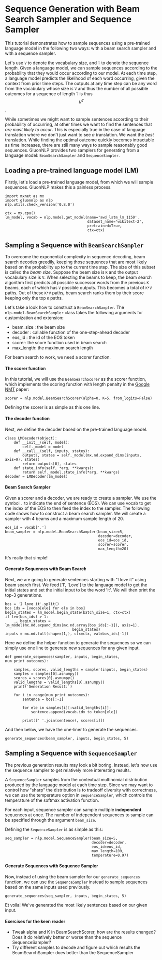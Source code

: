 # Sequence Generation with Beam Search Sampler and Sequence Sampler

This tutorial demonstrates how to sample sequences using a
pre-trained language model in the following two ways: with a beam search sampler
and with a sequence sampler.

Let's use `V` to denote the vocabulary size, and `T` to denote the sequence
length. Given a language model, we can sample sequences according to the
probability that they would occur according to our model. At each time step, a
language model predicts the likelihood of each word occurring, given the context
from prior time steps. The outputs at any time step can be any word from the
vocabulary whose size is `V` and thus the number of all possible outcomes for a
sequence of length `T` is thus $$V^T$$.

While sometimes we might want to sample
sentences according to their probability of occurring, at other times we want to
find the sentences that *are most likely to occur*. This is especially true in
the case of language translation where we don't just want to see *a*
translation. We want the *best* translation. While finding the optimal outcome
quickly becomes intractable as time increases, there are still many ways to
sample reasonably good sequences. GluonNLP provides two samplers for generating
from a language model: `BeamSearchSampler` and `SequenceSampler`.

## Loading a pre-trained language model (LM)

Firstly, let's load a pre-trained language model,
from which we will sample sequences. GluonNLP makes this a painless process.

```{.python .input}
import mxnet as mx
import gluonnlp as nlp
nlp.utils.check_version('0.8.0')

ctx = mx.cpu()
lm_model, vocab = nlp.model.get_model(name='awd_lstm_lm_1150',
                                      dataset_name='wikitext-2',
                                      pretrained=True,
                                      ctx=ctx)
```

## Sampling a Sequence with `BeamSearchSampler`

To overcome the exponential complexity in sequence decoding, beam search decodes
greedily, keeping those sequences that are most likely based on the probability
up to the current time step. The size of this subset is called the *beam size*.
Suppose the beam size is `K` and the output vocabulary size is `V`. When
selecting the beams to keep, the beam search algorithm first predicts all
possible successor words from the previous `K` beams, each of which has `V`
possible outputs. This becomes a total of `K*V` paths. Out of these `K*V` paths,
beam search ranks them by their score keeping only the top `K` paths.

Let's take a look how to construct a `BeamSearchSampler`. The
`nlp.model.BeamSearchSampler` class takes the following arguments for
customization and extension:

- beam_size : the beam size
- decoder : callable function of the one-step-ahead decoder
- eos_id : the id of the EOS token
- scorer: the score function used in beam search
- max_length: the maximum search length

For beam search to work, we need a scorer function.

#### The scorer function

In this tutorial, we will use the `BeamSearchScorer`
as the scorer function, which implements the scoring function with length penalty in the
[Google NMT](https://arxiv.org/pdf/1609.08144.pdf) paper:

```{.python .input}
scorer = nlp.model.BeamSearchScorer(alpha=0, K=5, from_logits=False)
```

Defining the scorer is as simple as this one line.

#### The decoder function

Next, we define the decoder based on the pre-trained
language model.

```{.python .input}
class LMDecoder(object):
    def __init__(self, model):
        self._model = model
    def __call__(self, inputs, states):
        outputs, states = self._model(mx.nd.expand_dims(inputs, axis=0), states)
        return outputs[0], states
    def state_info(self, *arg, **kwargs):
        return self._model.state_info(*arg, **kwargs)
decoder = LMDecoder(lm_model)
```

#### Beam Search Sampler

Given a scorer and a decoder, we are ready to create a sampler. We use the symbol `.`
to indicate the end of sentence (EOS). We can use vocab to get the index of the
EOS to then feed the index to the sampler. The following code shows how to
construct a beam search sampler. We will create a sampler with 4 beams and a
maximum sample length of 20.

```{.python .input}
eos_id = vocab['.']
beam_sampler = nlp.model.BeamSearchSampler(beam_size=5,
                                           decoder=decoder,
                                           eos_id=eos_id,
                                           scorer=scorer,
                                           max_length=20)
```

It's really that simple!

#### Generate Sequences with Beam Search

Next, we are going to generate sentences starting with "I love it" using beam
search first. We feed ['I', 'Love'] to the language model to get the initial
states and set the initial input to be the word 'it'. We will then print the
top-3 generations.

```{.python .input}
bos = 'I love it'.split()
bos_ids = [vocab[ele] for ele in bos]
begin_states = lm_model.begin_state(batch_size=1, ctx=ctx)
if len(bos_ids) > 1:
    _, begin_states = lm_model(mx.nd.expand_dims(mx.nd.array(bos_ids[:-1]), axis=1),
                               begin_states)
inputs = mx.nd.full(shape=(1,), ctx=ctx, val=bos_ids[-1])
```

Here we define the helper function to generate the sequences so we can simply use one line
to generate new sequences for any given input.

```{.python .input}
def generate_sequences(sampler, inputs, begin_states, num_print_outcomes):

    samples, scores, valid_lengths = sampler(inputs, begin_states)
    samples = samples[0].asnumpy()
    scores = scores[0].asnumpy()
    valid_lengths = valid_lengths[0].asnumpy()
    print('Generation Result:')

    for i in range(num_print_outcomes):
        sentence = bos[:-1]

        for ele in samples[i][:valid_lengths[i]]:
            sentence.append(vocab.idx_to_token[ele])

        print([' '.join(sentence), scores[i]])
```

And then below, we have the one-liner to generate the sequences.

```{.python .input}
generate_sequences(beam_sampler, inputs, begin_states, 5)
```

## Sampling a Sequence with `SequenceSampler`

The previous generation results
may look a bit boring. Instead, let's now use the sequence sampler to get relatively more
interesting results.

A `SequenceSampler` samples from the contextual multinomial distribution
produced by the language model at each time step. Since we may want to control
how "sharp" the distribution is to tradeoff diversity with correctness, we can
use the temperature option in `SequenceSampler`, which controls the temperature
of the softmax activation function.

For each input, sequence sampler can sample
multiple **independent** sequences at once. The number of independent sequences
to sample can be specified through the argument `beam_size`.

Defining the `SequenceSampler` is as simple as this:

```{.python .input}
seq_sampler = nlp.model.SequenceSampler(beam_size=5,
                                        decoder=decoder,
                                        eos_id=eos_id,
                                        max_length=100,
                                        temperature=0.97)
```


#### Generate Sequences with Sequence Sampler

Now, instead of using the beam sampler for our `generate_sequences` function, we can use the `SequenceSampler` instead to sample sequences based on the same inputs used previously.

```{.python .input}
generate_sequences(seq_sampler, inputs, begin_states, 5)
```

Et voila! We've generated the most likely sentences based on our given input.

#### Exercises for the keen reader

- Tweak alpha and K in BeamSearchScorer, how are the results
changed? Does it do relatively better or worse than the sequence SequenceSampler?
- Try different samples to decode and figure out which results the BeamSearchSampler does better than the SequenceSampler
